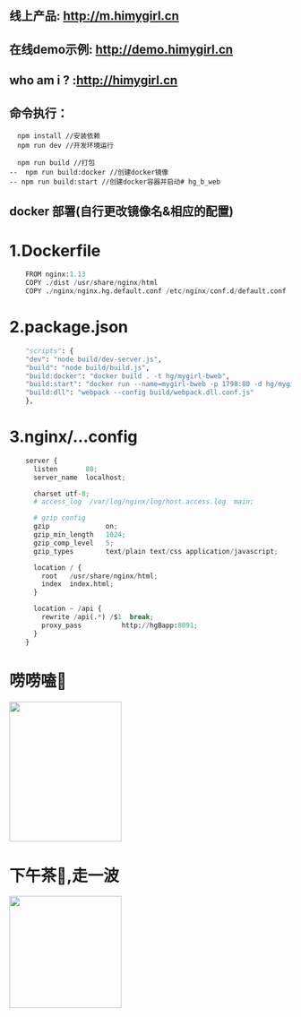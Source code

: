 
## 线上产品: <a href="http://m.himygirl.cn" target="_blank">http://m.himygirl.cn</a>

## 在线demo示例: <a href="http://demo.himygirl.cn" target="_blank">http://demo.himygirl.cn</a>

## who am i ? :<a href="http://himygirl.cn" target="_blank">http://himygirl.cn</a> 

## 命令执行：

      npm install //安装依赖
      npm run dev //开发环境运行
      
      npm run build //打包
    --  npm run build:docker //创建docker镜像
    -- npm run build:start //创建docker容器并启动# hg_b_web

## docker 部署(自行更改镜像名&相应的配置)

# 1.Dockerfile

``` python
    FROM nginx:1.13
    COPY ./dist /usr/share/nginx/html
    COPY ./nginx/nginx.hg.default.conf /etc/nginx/conf.d/default.conf
```

# 2.package.json

``` python
    "scripts": {
    "dev": "node build/dev-server.js",
    "build": "node build/build.js",
    "build:docker": "docker build . -t hg/mygirl-bweb",
    "build:start": "docker run --name=mygirl-bweb -p 1798:80 -d hg/mygirl-bweb",
    "build:dll": "webpack --config build/webpack.dll.conf.js"
    },
```

# 3.nginx/...config

``` python
    server {
      listen       80;
      server_name  localhost;

      charset utf-8;
      # access_log  /var/log/nginx/log/host.access.log  main;

      # gzip config
      gzip              on;
      gzip_min_length   1024;
      gzip_comp_level   5;
      gzip_types        text/plain text/css application/javascript;

      location / {
        root   /usr/share/nginx/html;
        index  index.html;
      }

      location ~ /api {
        rewrite /api(.*) /$1  break;
        proxy_pass          http://hgBapp:8091;
      }
    }
```

# 唠唠嗑🐧

 <image src="static/img/qq_chat.jpeg" width="200px" height="250px"></image>

# 下午茶🍵,走一波

 <image src="static/img/wx_pay.jpeg" width="200px" height="200px"></image>
